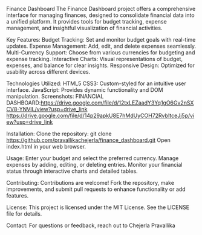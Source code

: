 Finance Dashboard
The Finance Dashboard project offers a comprehensive interface for managing finances, designed to consolidate financial data into a unified platform. It provides tools for budget tracking, expense management, and insightful visualization of financial activities.


Key Features:
Budget Tracking: Set and monitor budget goals with real-time updates.
Expense Management: Add, edit, and delete expenses seamlessly.
Multi-Currency Support: Choose from various currencies for budgeting and expense tracking.
Interactive Charts: Visual representations of budget, expenses, and balance for clear insights.
Responsive Design: Optimized for usability across different devices.


Technologies Utilized:
HTML5
CSS3: Custom-styled for an intuitive user interface.
JavaScript: Provides dynamic functionality and DOM manipulation.
Screenshots:
FINANCIAL DASHBOARD:https://drive.google.com/file/d/12txLEZaadY3Yq1gO6Gv2nSXCV8-YNVIL/view?usp=drive_link
https://drive.google.com/file/d/14p29apkU8E7hMdUyCOH72RvbItceJj5p/view?usp=drive_link

Installation:
Clone the repository:
git clone https://github.com/pravallikachejerla/finance_dashboard.git
Open index.html in your web browser.


Usage:
Enter your budget and select the preferred currency.
Manage expenses by adding, editing, or deleting entries.
Monitor your financial status through interactive charts and detailed tables.


Contributing:
Contributions are welcome! Fork the repository, make improvements, and submit pull requests to enhance functionality or add features.

License:
This project is licensed under the MIT License. See the LICENSE file for details.

Contact:
For questions or feedback, reach out to Chejerla Pravallika
